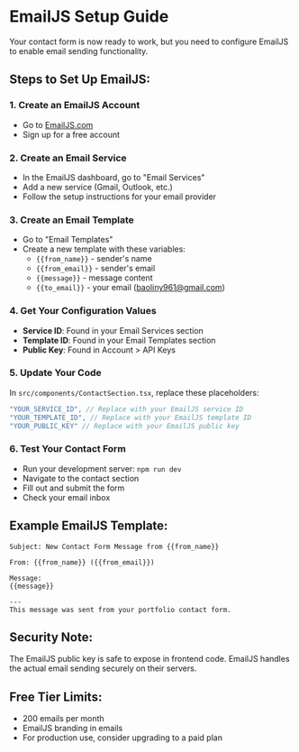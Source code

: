 # EmailJS Setup Guide

Your contact form is now ready to work, but you need to configure EmailJS to enable email sending functionality.

## Steps to Set Up EmailJS:

### 1. Create an EmailJS Account
- Go to [EmailJS.com](https://www.emailjs.com/)
- Sign up for a free account

### 2. Create an Email Service
- In the EmailJS dashboard, go to "Email Services"
- Add a new service (Gmail, Outlook, etc.)
- Follow the setup instructions for your email provider

### 3. Create an Email Template
- Go to "Email Templates"
- Create a new template with these variables:
  - `{{from_name}}` - sender's name
  - `{{from_email}}` - sender's email
  - `{{message}}` - message content
  - `{{to_email}}` - your email (baoliny961@gmail.com)

### 4. Get Your Configuration Values
- **Service ID**: Found in your Email Services section
- **Template ID**: Found in your Email Templates section  
- **Public Key**: Found in Account > API Keys

### 5. Update Your Code
In `src/components/ContactSection.tsx`, replace these placeholders:
```typescript
"YOUR_SERVICE_ID", // Replace with your EmailJS service ID
"YOUR_TEMPLATE_ID", // Replace with your EmailJS template ID
"YOUR_PUBLIC_KEY" // Replace with your EmailJS public key
```

### 6. Test Your Contact Form
- Run your development server: `npm run dev`
- Navigate to the contact section
- Fill out and submit the form
- Check your email inbox

## Example EmailJS Template:
```
Subject: New Contact Form Message from {{from_name}}

From: {{from_name}} ({{from_email}})

Message:
{{message}}

---
This message was sent from your portfolio contact form.
```

## Security Note:
The EmailJS public key is safe to expose in frontend code. EmailJS handles the actual email sending securely on their servers.

## Free Tier Limits:
- 200 emails per month
- EmailJS branding in emails
- For production use, consider upgrading to a paid plan 